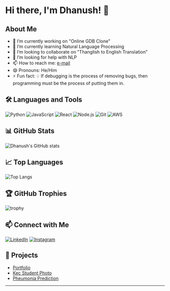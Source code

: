 # Hi there, I'm Dhanush! 👋

## About Me
- 🔭 I’m currently working on "Online GDB Clone"
- 🌱 I’m currently learning Natural Language Processing
- 👯 I’m looking to collaborate on "Thanglish to English Translation"
- 🤔 I’m looking for help with NLP
- 📫 How to reach me: [e-mail](gdhanush270@gmail.com)
- 😄 Pronouns: He/Him
- ⚡ Fun fact:  💡 If debugging is the process of removing bugs, then programming must be the process of putting them in.

## 🛠️ Languages and Tools
![Python](https://img.shields.io/badge/Python-3776AB?style=for-the-badge&logo=python&logoColor=white)
![JavaScript](https://img.shields.io/badge/JavaScript-323330?style=for-the-badge&logo=javascript&logoColor=F7DF1E)
![React](https://img.shields.io/badge/React-20232A?style=for-the-badge&logo=react&logoColor=61DAFB)
![Node.js](https://img.shields.io/badge/Node.js-43853D?style=for-the-badge&logo=node-dot-js&logoColor=white)
![Git](https://img.shields.io/badge/Git-F05032?style=for-the-badge&logo=git&logoColor=white)
![AWS](https://img.shields.io/badge/AWS-232F3E?style=for-the-badge&logo=amazon-aws&logoColor=white)

## 📊 GitHub Stats
![Dhanush's GitHub stats](https://github-readme-stats.vercel.app/api?username=gdhanush27&show_icons=true&theme=radical)

## 📈 Top Languages
![Top Langs](https://github-readme-stats.vercel.app/api/top-langs/?username=gdhanush27&layout=compact&theme=radical)

## 🏆 GitHub Trophies
![trophy](https://github-profile-trophy.vercel.app/?username=gdhanush27&theme=radical)

## 📫 Connect with Me
[![LinkedIn](https://img.shields.io/badge/LinkedIn-0A66C2?style=for-the-badge&logo=linkedin&logoColor=white)](https://www.linkedin.com/in/dhanush-gunasekaran/)
[![Instagram](https://img.shields.io/badge/Instagram-E4405F?style=for-the-badge&logo=instagram&logoColor=white)](https://www.instagram.com/gdhanush270)

## 🎨 Projects
- [Portfolio](https://gdhanush270.me/)
- [Kec Student Photo](https://quantumzen.tech/)
- [Pheumonia Prediction](https://pneumonia-pred.gdhanush270.me/)

---
